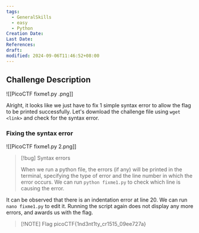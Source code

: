 ```yaml
---
tags:
  - GeneralSkills
  - easy
  - Python
Creation Date: 
Last Date: 
References: 
draft: 
modified: 2024-09-06T11:46:52+08:00
---
```

## Challenge Description

![[PicoCTF fixme1.py .png]]

Alright, it looks like we just have to fix 1 simple syntax error to allow the flag to be printed successfully. Let's download the challenge file using `wget <link>` and check for the syntax error.

### Fixing the syntax error
![[PicoCTF fixme1.py 2.png]]

>[!bug] Syntax errors
>
>When we run a python file, the errors (if any) will be printed in the terminal, specifying the type of error and the line number in which the error occurs. We can run `python fixme1.py` to check which line is causing the error.

It can be observed that there is an indentation error at line 20. We can run `nano fixme1.py` to edit it. Running the script again does not display any more errors, and awards us with the flag.

> [!NOTE] Flag
> picoCTF{1nd3nt1ty_cr1515_09ee727a}